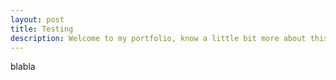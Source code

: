 ```yaml
---
layout: post
title: Testing 
description: Welcome to my portfolio, know a little bit more about this Computer Engineer and technology enthusiast!
---
```

blabla
